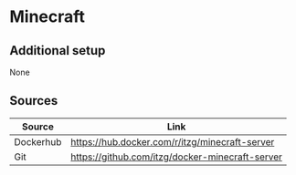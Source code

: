 # Minecraft
## Additional setup
None

## Sources
| Source    | Link                                            |
|-----------|-------------------------------------------------|
| Dockerhub | https://hub.docker.com/r/itzg/minecraft-server  |
| Git       | https://github.com/itzg/docker-minecraft-server |
